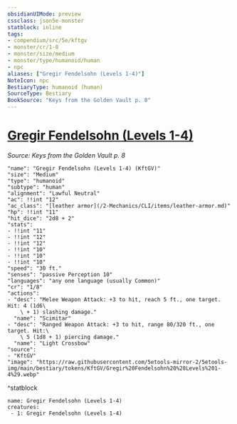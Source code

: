 ```yaml
---
obsidianUIMode: preview
cssclass: json5e-monster
statblock: inline
tags:
- compendium/src/5e/kftgv
- monster/cr/1-8
- monster/size/medium
- monster/type/humanoid/human
- npc
aliases: ["Gregir Fendelsohn (Levels 1-4)"]
NoteIcon: npc
BestiaryType: humanoid (human)
SourceType: Bestiary
BookSource: "Keys from the Golden Vault p. 8"
---
```

# [Gregir Fendelsohn (Levels 1-4)](2-Mechanics/CLI/bestiary/npc/gregir-fendelsohn-levels-1-4-kftgv.md)
*Source: Keys from the Golden Vault p. 8*  

```statblock
"name": "Gregir Fendelsohn (Levels 1-4) (KftGV)"
"size": "Medium"
"type": "humanoid"
"subtype": "human"
"alignment": "Lawful Neutral"
"ac": !!int "12"
"ac_class": "[leather armor](/2-Mechanics/CLI/items/leather-armor.md)"
"hp": !!int "11"
"hit_dice": "2d8 + 2"
"stats":
- !!int "11"
- !!int "12"
- !!int "12"
- !!int "10"
- !!int "10"
- !!int "10"
"speed": "30 ft."
"senses": "passive Perception 10"
"languages": "any one language (usually Common)"
"cr": "1/8"
"actions":
- "desc": "Melee Weapon Attack: +3 to hit, reach 5 ft., one target. Hit: 4 (1d6\
    \ + 1) slashing damage."
  "name": "Scimitar"
- "desc": "Ranged Weapon Attack: +3 to hit, range 80/320 ft., one target. Hit:\
    \ 5 (1d8 + 1) piercing damage."
  "name": "Light Crossbow"
"source":
- "KftGV"
"image": "https://raw.githubusercontent.com/5etools-mirror-2/5etools-img/main/bestiary/tokens/KftGV/Gregir%20Fendelsohn%20%28Levels%201-4%29.webp"
```
^statblock

```encounter-table
name: Gregir Fendelsohn (Levels 1-4)
creatures:
 - 1: Gregir Fendelsohn (Levels 1-4)
```